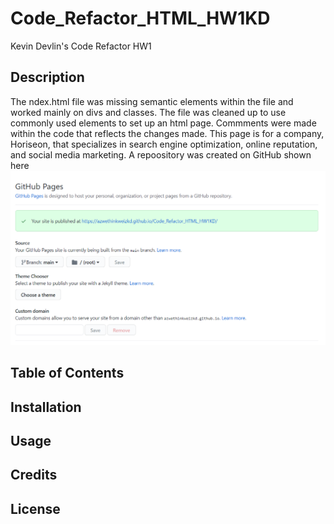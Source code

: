 # Code_Refactor_HTML_HW1KD

Kevin Devlin's Code Refactor HW1

## Description

The ndex.html file was missing semantic elements within the file and worked mainly on divs and classes. The file was cleaned up to use commonly used elements to set up an html page. Commments were made within the code that reflects the changes made. This page is for a company, Horiseon, that specializes in search engine optimization, online reputation, and social media marketing. A repoository was created on GitHub shown here ![bottom of page](.\assets\images\screenshot.png)

## Table of Contents

## Installation

## Usage

## Credits

## License
